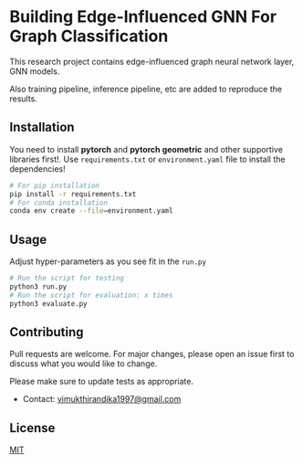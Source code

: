 # Building Edge-Influenced GNN For Graph Classification

This research project contains edge-influenced graph neural network layer, GNN models.

Also training pipeline, inference pipeline, etc are added to reproduce the results.

## Installation

You need to install **pytorch** and **pytorch geometric** and other supportive libraries first!. Use
`requirements.txt` or `environment.yaml` file to install the dependencies!

```bash
# For pip installation
pip install -r requirements.txt
# For conda installation
conda env create --file=environment.yaml
```

## Usage
Adjust hyper-parameters as you see fit in the `run.py`

```python
# Run the script for testing 
python3 run.py
# Run the script for evaluation: x times
python3 evaluate.py
```

## Contributing

Pull requests are welcome. For major changes, please open an issue first
to discuss what you would like to change.

Please make sure to update tests as appropriate.

* Contact: vimukthirandika1997@gmail.com

## License

[MIT](https://choosealicense.com/licenses/mit/)